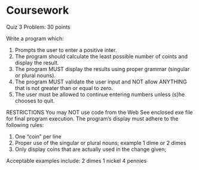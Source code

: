# Coursework
Quiz 3
Problem: 30 points

Write a program which:
1. Prompts the user to enter a positive inter.
2. The program should calculate the least possible number of coints and display the result.
3. The program MUST display the results using proper grammar (singular or plural nouns).
4. The program MUST validate the user input and NOT allow ANYTHING that is not greater than or equal to zero.
5. The user must be allowed to continue entering numbers unless (s)he chooses to quit.

RESTRICTIONS
You may NOT use code from the Web
See enclosed exe file for final program execution.
The program’s display must adhere to the following rules:
1. One “coin” per line
2. Proper use of the singular or plural nouns; example 1 dime or 2 dimes
3. Only display coins that are actually used in the change given;

Acceptable examples include:
2 dimes
1 nickel
4 pennies
